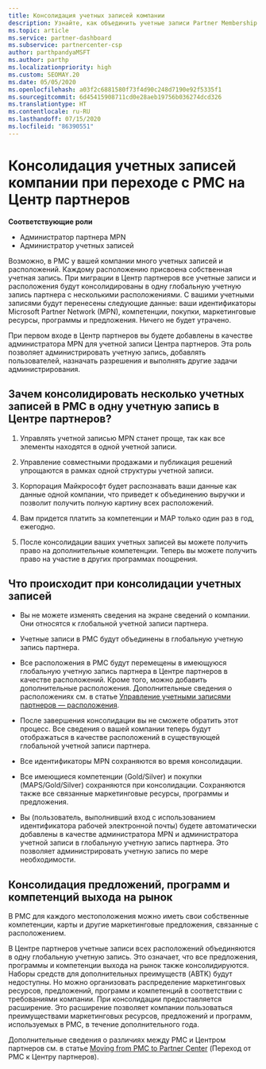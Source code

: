 ```yaml
---
title: Консолидация учетных записей компании
description: Узнайте, как объединить учетные записи Partner Membership Center (PMC) в одну учетную запись в Центре партнеров. Относится к переходу с PMC на Центр партнеров.
ms.topic: article
ms.service: partner-dashboard
ms.subservice: partnercenter-csp
author: parthpandyaMSFT
ms.author: parthp
ms.localizationpriority: high
ms.custom: SEOMAY.20
ms.date: 05/05/2020
ms.openlocfilehash: a03f2c6881580f73f4d90c248d7190e92f5335f1
ms.sourcegitcommit: 6d45415908711cd0e28aeb19756b036274dcd326
ms.translationtype: HT
ms.contentlocale: ru-RU
ms.lasthandoff: 07/15/2020
ms.locfileid: "86390551"
---
```

# <a name="consolidate-your-company-accounts-when-migrating-from-pmc-to-partner-center"></a>Консолидация учетных записей компании при переходе с PMC на Центр партнеров

**Соответствующие роли**

- Администратор партнера MPN
- Администратор учетных записей

Возможно, в PMC у вашей компании много учетных записей и расположений. Каждому расположению присвоена собственная учетная запись. При миграции в Центр партнеров все учетные записи и расположения будут консолидированы в одну глобальную учетную запись партнера с несколькими расположениями. С вашими учетными записями будут перенесены следующие данные: ваши идентификаторы Microsoft Partner Network (MPN), компетенции, покупки, маркетинговые ресурсы, программы и предложения. Ничего не будет утрачено.

При первом входе в Центр партнеров вы будете добавлены в качестве администратора MPN для учетной записи Центра партнеров. Эта роль позволяет администрировать учетную запись, добавлять пользователей, назначать разрешения и выполнять другие задачи администрирования.

## <a name="why-should-you-consolidate-your-multiple-accounts-in-pmc-into-one-account-in-partner-center"></a>Зачем консолидировать несколько учетных записей в PMC в одну учетную запись в Центре партнеров?

1. Управлять учетной записью MPN станет проще, так как все элементы находятся в одной учетной записи.

2. Управление совместными продажами и публикация решений упрощаются в рамках одной структуры учетной записи.

3. Корпорация Майкрософт будет распознавать ваши данные как данные одной компании, что приведет к объединению выручки и позволит получить полную картину всех расположений.  

4. Вам придется платить за компетенции и MAP только один раз в год, ежегодно.

5. После консолидации ваших учетных записей вы можете получить право на дополнительные компетенции. Теперь вы можете получить право на участие в других программах поощрения.

## <a name="what-happens-during-consolidation-of-accounts"></a>Что происходит при консолидации учетных записей

- Вы не можете изменять сведения на экране сведений о компании. Они относятся к глобальной учетной записи партнера.

- Учетные записи в PMC будут объединены в глобальную учетную запись партнера.

- Все расположения в PMC будут перемещены в имеющуюся глобальную учетную запись партнера в Центре партнеров в качестве расположений. Кроме того, можно добавить дополнительные расположения. Дополнительные сведения о расположениях см. в статье [Управление учетными записями партнеров — расположения](manage-locations.md).

- После завершения консолидации вы не сможете обратить этот процесс. Все сведения о вашей компании теперь будут отображаться в качестве расположений в существующей глобальной учетной записи партнера. 

- Все идентификаторы MPN сохраняются во время консолидации.

- Все имеющиеся компетенции (Gold/Silver) и покупки (MAPS/Gold/Silver) сохраняются при консолидации. Сохраняются также все связанные маркетинговые ресурсы, программы и предложения.

- Вы (пользователь, выполнивший вход с использованием идентификатора рабочей электронной почты) будете автоматически добавлены в качестве администратора MPN и администратора учетной записи в глобальную учетную запись партнера. Это позволяет администрировать учетную запись по мере необходимости.

## <a name="consolidating-your-go-to-market-offers-programs-and-competencies"></a>Консолидация предложений, программ и компетенций выхода на рынок

В PMC для каждого местоположения можно иметь свои собственные компетенции, карты и другие маркетинговые предложения, связанные с расположением.

В Центре партнеров учетные записи всех расположений объединяются в одну глобальную учетную запись. Это означает, что все предложения, программы и компетенции выхода на рынок также консолидируются. Наборы средств для дополнительных преимуществ (ABTK) будут недоступны. Но можно организовать распределение маркетинговых ресурсов, предложений, программ и компетенций в соответствии с требованиями компании. При консолидации предоставляется расширение. Это расширение позволяет компании пользоваться преимуществами маркетинговых ресурсов, предложений и программ, используемых в PMC, в течение дополнительного года.

Дополнительные сведения о различиях между PMC и Центром партнеров см. в статье [Moving from PMC to Partner Center](guide-to-migration.md) (Переход от PMC к Центру партнеров).

